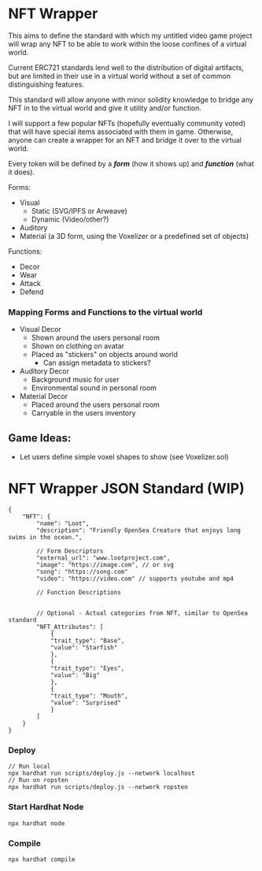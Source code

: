 # NFT Wrapper
This aims to define the standard with which my untitled video game project will wrap any NFT to be able to work within the loose confines of a virtual world.

Current ERC721 standards lend well to the distribution of digital artifacts, but are limited in their use in a virtual world without a set of common distinguishing features.

This standard will allow anyone with minor solidity knowledge to bridge any NFT in to the virtual world and give it utility and/or function.

I will support a few popular NFTs (hopefully eventually community voted) that will have special items associated with them in game.  Otherwise, anyone can create a wrapper for an NFT and bridge it over to the virtual world.

Every token will be defined by a ***form*** (how it shows up) and ***function*** (what it does).  

Forms:
* Visual
    * Static (SVG/IPFS or Arweave)
    * Dynamic (Video/other?)
* Auditory
* Material (a 3D form, using the Voxelizer or a predefined set of objects)

Functions:
* Decor
* Wear
* Attack
* Defend

### Mapping Forms and Functions to the virtual world
* Visual Decor
    * Shown around the users personal room
    * Shown on clothing on avatar
    * Placed as "stickers" on objects around world
        * Can assign metadata to stickers?
* Auditory Decor
    * Background music for user
    * Environmental sound in personal room
* Material Decor
    * Placed around the users personal room
    * Carryable in the users inventory



## Game Ideas:
* Let users define simple voxel shapes to show (see Voxelizer.sol)

# NFT Wrapper JSON Standard (WIP)
```
{
    "NFT": {
        "name": "Loot",
        "description": "Friendly OpenSea Creature that enjoys long swims in the ocean.",

        // Form Descriptors
        "external_url": "www.lootproject.com", 
        "image": "https://image.com", // or svg
        "song": "https://song.com"
        "video": "https://video.com" // supports youtube and mp4

        // Function Descriptions

  
        // Optional - Actual categories from NFT, similar to OpenSea standard
        "NFT_Attributes": [
            {
            "trait_type": "Base", 
            "value": "Starfish"
            }, 
            {
            "trait_type": "Eyes", 
            "value": "Big"
            }, 
            {
            "trait_type": "Mouth", 
            "value": "Surprised"
            }
        ]
    }
}
```

### Deploy
```
// Run local
npx hardhat run scripts/deploy.js --network localhost
// Run on ropsten
npx hardhat run scripts/deploy.js --network ropsten
```
### Start Hardhat Node
```
npx hardhat node
```
### Compile
```
npx hardhat compile
```
